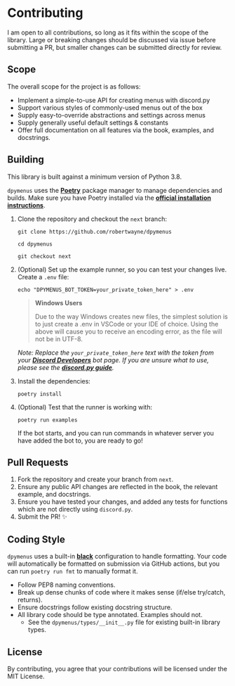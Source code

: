 # Contributing

I am open to all contributions, so long as it fits within the scope of the library. Large or breaking changes should be
discussed via issue before submitting a PR, but smaller changes can be submitted directly for review.

## Scope

The overall scope for the project is as follows:

- Implement a simple-to-use API for creating menus with discord.py
- Support various styles of commonly-used menus out of the box
- Supply easy-to-override abstractions and settings across menus
- Supply generally useful default settings & constants
- Offer full documentation on all features via the book, examples, and docstrings.

## Building

This library is built against a minimum version of Python 3.8.

`dpymenus` uses the **[Poetry](https://python-poetry.org/)** package manager to manage dependencies and builds. Make sure
you have Poetry installed via the **[official installation instructions](https://python-poetry.org/docs/#installation)**.

1. Clone the repository and checkout the `next` branch:

   ```shell
   git clone https://github.com/robertwayne/dpymenus
   ```

   ```shell
   cd dpymenus
   ```

   ```shell
   git checkout next
   ```

2. (Optional) Set up the example runner, so you can test your changes live. Create a `.env` file:

    ```shell
    echo "DPYMENUS_BOT_TOKEN=your_private_token_here" > .env
    ```

   > **Windows Users**
   >
   > Due to the way Windows creates new files, the simplest solution is to just
   > create a .env in VSCode or your IDE of choice. Using the above will cause you
   > to receive an encoding error, as the file will not be in UTF-8.

   *Note: Replace the `your_private_token_here` text with the token from your
   **[Discord Developers](https://discord.com/developers/applications)**
   bot page. If you are unsure what to use, please see the
   **[discord.py guide](https://discordpy.readthedocs.io/en/stable/discord.html)**.*

3. Install the dependencies:

    ```shell
    poetry install
    ```

4. (Optional) Test that the runner is working with:

    ```shell
    poetry run examples
    ```

   If the bot starts, and you can run commands in whatever server you have added the bot to, you are ready to go!

## Pull Requests

1. Fork the repository and create your branch from `next`.
2. Ensure any public API changes are reflected in the book, the relevant example, and docstrings.
3. Ensure you have tested your changes, and added any tests for functions which are not directly using `discord.py`.
4. Submit the PR! ✨

## Coding Style

`dpymenus` uses a built-in **[black](https://github.com/psf/black)** configuration to handle formatting. Your code will
automatically be formatted on submission via GitHub actions, but you can run `poetry run fmt` to manually format it.

- Follow PEP8 naming conventions.
- Break up dense chunks of code where it makes sense (if/else try/catch, returns).
- Ensure docstrings follow existing docstring structure.
- All library code should be type annotated. Examples should not.
  - See the `dpymenus/types/__init__.py` file for existing built-in library types.

## License

By contributing, you agree that your contributions will be licensed under the MIT License.
